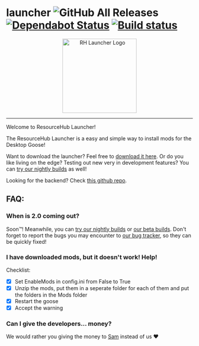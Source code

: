 
# launcher ![GitHub All Releases](https://img.shields.io/github/downloads/desktopgooseunofficial/launcher/total) [![Dependabot Status](https://api.dependabot.com/badges/status?host=github&repo=DesktopGooseUnofficial/launcher)](https://dependabot.com) [![Build status](https://ci.appveyor.com/api/projects/status/q2iccrkgxriosdmd?svg=true)](https://ci.appveyor.com/project/VukAnd/launcher)

<p align="center">
<img width="200" height="200" alt="RH Launcher Logo" src="https://i.imgur.com/ma8iAVM.png">
</p>

---

Welcome to ResourceHub Launcher!

The ResourceHub Launcher is a easy and simple way to install mods for the Desktop Goose!

Want to download the launcher? Feel free to [download it here](https://github.com/desktopgooseunofficial/launcher/releases/latest). Or do you like living on the edge? Testing out new very in development features? You can [try our nightly builds](https://github.com/DesktopGooseUnofficial/launcher-nightly/releases/latest) as well!

Looking for the backend? Check [this github repo](https://github.com/desktopgooseunofficial/launcher-backend). 

## FAQ:

### When is 2.0 coming out?

Soon™️! Meanwhile, you can [try our nightly builds](https://github.com/DesktopGooseUnofficial/launcher-nightly/releases/latest) or [our beta builds](https://github.com/Wuzado/launcher/releases/latest). Don't forget to report the bugs you may encounter to [our bug tracker](https://github.com/DesktopGooseUnofficial/launcher/issues), so they can be quickly fixed!

### I have downloaded mods, but it doesn't work! Help!

Checklist:

- [x] Set EnableMods in config.ini from False to True
- [x] Unzip the mods, put them in a seperate folder for each of them and put the folders in the Mods folder
- [x] Restart the goose
- [x] Accept the warning

### Can I give the developers... money?

We would rather you giving the money to [Sam](https://patreon.com/sammakesvr) instead of us ❤
